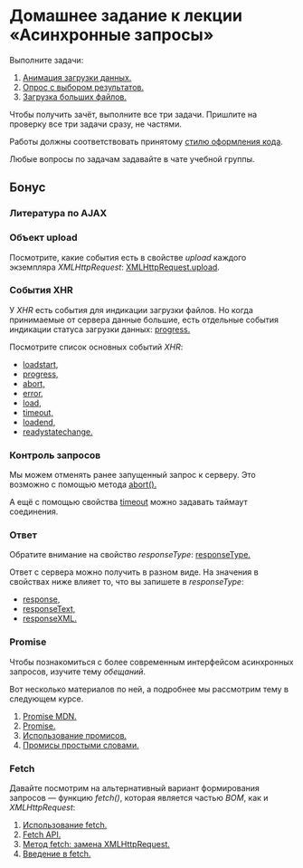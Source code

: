 # Домашнее задание к лекции «Асинхронные запросы»

Выполните задачи:

1. [Анимация загрузки данных.](./preloader)
2. [Опрос с выбором результатов.](./poll)
3. [Загрузка больших файлов.](./progressbar)

Чтобы получить зачёт, выполните все три задачи. Пришлите на проверку все три задачи сразу, не частями.

Работы должны соответствовать принятому [стилю оформления кода](https://github.com/netology-code/codestyle).

Любые вопросы по задачам задавайте в чате учебной группы.

## Бонус

### Литература по AJAX

### Объект upload

Посмотрите, какие события есть в свойстве *upload* каждого 
экземпляра *XMLHttpRequest*: 
[XMLHttpRequest.upload](https://developer.mozilla.org/ru/docs/Web/API/XMLHttpRequest/upload).

### События XHR

У *XHR* есть события для индикации загрузки файлов. Но когда принимаемые от сервера данные большие, есть отдельные
события индикации статуса загрузки данных:
[progress.](https://developer.mozilla.org/ru/docs/Web/Events/progress)

Посмотрите список основных событий *XHR*:

* [loadstart,](https://developer.mozilla.org/ru/docs/Web/Events/loadstart)
* [progress,](https://developer.mozilla.org/ru/docs/Web/Events/progress)
* [abort,](https://developer.mozilla.org/ru/docs/Web/Events/abort)
* [error,](https://developer.mozilla.org/ru/docs/Web/Events/error)
* [load,](https://developer.mozilla.org/ru/docs/Web/Events/load)
* [timeout,](https://developer.mozilla.org/ru/docs/Web/Events/timeout)
* [loadend,](https://developer.mozilla.org/ru/docs/Web/Events/loadend)
* [readystatechange.](https://developer.mozilla.org/ru/docs/Web/Events/readystatechange)

### Контроль запросов 

Мы можем отменять ранее запущенный запрос к серверу. Это возможно с помощью метода 
[abort().](https://developer.mozilla.org/ru/docs/Web/API/XMLHttpRequest/abort)

А ещё с помощью свойства
[timeout](https://developer.mozilla.org/ru/docs/Web/API/XMLHttpRequest/timeout) можно задавать таймаут соединения.

### Ответ

Обратите внимание на свойство *responseType*:
[responseType.](https://developer.mozilla.org/ru/docs/Web/API/XMLHttpRequest/responseType)

Ответ с сервера можно получить в разном виде. На значения в свойствах ниже
влияет то, что вы запишете в *responseType*:

* [response,](https://developer.mozilla.org/ru/docs/Web/API/XMLHttpRequest/response)
* [responseText,](https://developer.mozilla.org/ru/docs/Web/API/XMLHttpRequest/responseText)
* [responseXML.](https://developer.mozilla.org/ru/docs/Web/API/XMLHttpRequest/responseXML)

### Promise

Чтобы познакомиться с более современным интерфейсом асинхронных 
запросов, изучите тему *обещаний*.

Вот несколько материалов по ней, а подробнее мы рассмотрим тему в следующем курсе.

1. [Promise MDN.](https://developer.mozilla.org/ru/docs/Web/JavaScript/Reference/Global_Objects/Promise)
2. [Promise.](https://learn.javascript.ru/promise)
3. [Использование промисов.](https://developer.mozilla.org/ru/docs/Web/JavaScript/Guide/Ispolzovanie_promisov)
4. [Промисы простыми словами.](https://medium.com/web-standards/promises-explained-caee4c9b86d0)

### Fetch

Давайте посмотрим на альтернативный вариант формирования запросов — функцию *fetch()*,
которая является частью *BOM*, как и *XMLHttpRequest*:

1. [Использование fetch.](https://developer.mozilla.org/ru/docs/Web/API/Fetch_API/Using_Fetch)
2. [Fetch API.](https://developer.mozilla.org/ru/docs/Web/API/Fetch_API)
3. [Метод fetch: замена XMLHttpRequest.](https://learn.javascript.ru/fetch)
4. [Введение в fetch.](https://habr.com/ru/post/252941/)
